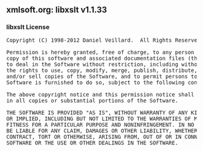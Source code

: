 ## xmlsoft.org: libxslt v1.1.33

### libxslt License
<pre>
Copyright (C) 1998-2012 Daniel Veillard.  All Rights Reserved.

Permission is hereby granted, free of charge, to any person obtaining a
copy of this software and associated documentation files (the "Software"),
to deal in the Software without restriction, including without limitation
the rights to use, copy, modify, merge, publish, distribute, sublicense,
and/or sell copies of the Software, and to permit persons to whom the
Software is furnished to do so, subject to the following conditions:

The above copyright notice and this permission notice shall be included
in all copies or substantial portions of the Software.

THE SOFTWARE IS PROVIDED "AS IS", WITHOUT WARRANTY OF ANY KIND, EXPRESS
OR IMPLIED, INCLUDING BUT NOT LIMITED TO THE WARRANTIES OF MERCHANTABILITY,
FITNESS FOR A PARTICULAR PURPOSE AND NONINFRINGEMENT. IN NO EVENT SHALL BLFS
BE LIABLE FOR ANY CLAIM, DAMAGES OR OTHER LIABILITY, WHETHER IN AN ACTION OF
CONTRACT, TORT OR OTHERWISE, ARISING FROM, OUT OF OR IN CONNECTION WITH THE
SOFTWARE OR THE USE OR OTHER DEALINGS IN THE SOFTWARE.

</pre>
